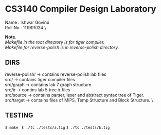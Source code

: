 # CS3140 Compiler Design Laboratory

Name : Ishwar Govind \
Roll No : 111901024 \

**Note.** \
*Makefile in the root directory is for tiger compiler.*     \
*Makefile for reverse-polish is in reverse-polish directory.*

## DIRS
reverse-polish/ -> contains reverse-polish lab files \
src/ -> contains tiger compiler files   \
src/graph -> contains lab 7 graph structure \
src/ir -> contins lab 5 tree ir files   \
src/source -> contains parser, lexer and abstract syntax tree of Tiger. \
src/target -> contains files of MIPS, Temp Structure and Block Structure.  \

## TESTING
``` $ make  ```
``` $ ./tc ./tests/a.tig ```
``` $ ./tc ./tests/b.tig ```
